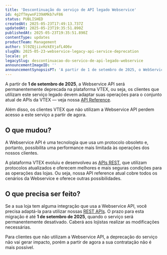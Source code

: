 ```yaml
---
title: 'Descontinuação do serviço de API legado Webservice'
id: 4g2fTmywnF239AMkb7vF86
status: PUBLISHED
createdAt: 2025-05-23T17:49:13.737Z
updatedAt: 2025-05-23T19:35:51.890Z
publishedAt: 2025-05-23T19:35:51.890Z
contentType: updates
productTeam: Management
author: 5l9ZQjiivHzkEVjafL4O6v
slugEN: 2025-05-23-webservice-legacy-api-service-deprecation
locale: pt
legacySlug: descontinuacao-do-servico-de-api-legado-webservice
announcementImageID: ''
announcementSynopsisPT: 'A partir de 1 de setembro de 2025, o WebService será deprecado na plataforma VTEX.'
---
```


A partir de **1 de setembro de 2025**, a Webservice API será permanentemente deprecada na plataforma VTEX, ou seja, os clientes que utilizam este serviço legado devem adaptar suas operações para o conjunto atual de APIs da VTEX — veja nossa [API Reference](https://developers.vtex.com/docs/api-reference).

Além disso, os clientes VTEX que não utilizam a Webservice API perdem acesso a este serviço a partir de agora.

## O que mudou?

A Webservice API é uma tecnologia que usa um protocolo obsoleto e, portanto, possibilita uma performance mais limitada às operações dos nossos clientes. 

A plataforma VTEX evoluiu e desenvolveu as [APIs REST](https://developers.vtex.com/docs/api-reference), que utilizam protocolos atualizados e oferecem melhores e mais seguras condições para as operações das lojas. Ou seja, nossa API reference atual cobre todos os cenários da Webservice e oferece outras possibilidades.

## O que precisa ser feito?

Se a sua loja tem alguma integração que usa a Webservice API, você precisa adaptá-la para utilizar nossas [REST APIs](https://developers.vtex.com/docs/api-reference). O prazo para esta migração é até **1 de setembro de 2025**, quando o serviço será permanentemente desativado. Caberá aos lojistas realizar as modificações necessárias.

Para clientes que não utilizam a Webservice API, a deprecação do serviço não vai gerar impacto, porém a partir de agora a sua contratação não é mais possível.

